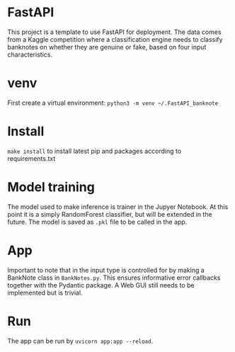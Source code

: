 # FastAPI
This project is a template to use FastAPI for deployment. The data comes from a Kaggle competition where a classification engine needs to classify banknotes on whether they are genuine or fake, based on four input characteristics.

# venv
First create a virtual environment: ```python3 -m venv ~/.FastAPI_banknote```

# Install
```make install``` to install latest pip and packages according to requirements.txt

# Model training
The model used to make inference is trainer in the Jupyer Notebook. At this point it is a simply RandomForest classifier, but will be extended in the future. The model is saved as ```.pkl``` file to be called in the app.

# App 
Important to note that in the input type is controlled for by making a BankNote class in ```BankNotes.py```. This ensures informative error callbacks together with the Pydantic package. A Web GUI still needs to be implemented but is trivial.

# Run
The app can be run by ```uvicorn app:app --reload```.


